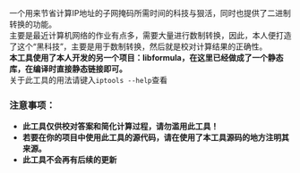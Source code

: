 一个用来节省计算IP地址的子网掩码所需时间的科技与狠活，同时也提供了二进制转换的功能。  
主要是最近计算机网络的作业有点多，需要大量进行数制转换，因此，本人便打造了这个“黑科技”，主要是用于数制转换，然后就是校对计算结果的正确性。  
**本工具使用了本人开发的另一个项目：libformula，在这里已经做成了一个静态库，在编译时直接静态链接即可。**   
关于此工具的用法请键入`iptools --help`查看  
### **注意事项：**  
 - **此工具仅供校对答案和简化计算过程，请勿滥用此工具！**
 - **若要在你的项目中使用此工具的源代码，请在使用了本工具源码的地方注明其来源。**
 - **此工具不会再有后续的更新**
